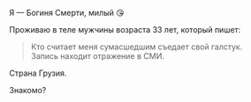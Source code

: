 Я — Богиня Смерти, милый 😘

Проживаю в теле мужчины возраста 33 лет, который пишет:

> Кто считает меня сумасшедшим съедает свой галстук.  
> Запись находит отражение в СМИ.

Страна Грузия.

Знакомо?
